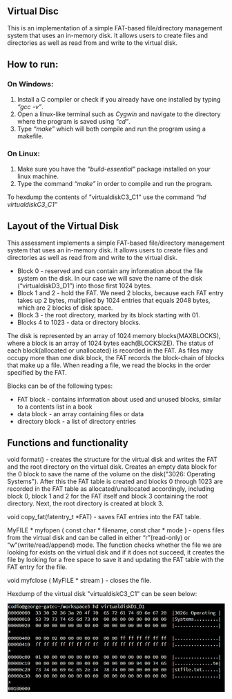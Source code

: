 ## Virtual Disc

This is an implementation of a simple FAT-based file/directory management system that uses an in-memory disk. It allows users to create files and directories as well as read from and write to the virtual disk.

## How to run:

### On Windows:

1. Install a C compiler or check if you already have one installed by typing *“gcc -v”*.
2. Open a linux-like terminal such as *Cygwin* and navigate to the directory where the program is saved using *“cd”*.
3. Type *“make”* which will both compile and run the program using a makefile.

### On Linux:

1. Make sure you have the *“build-essential”* package installed on your linux machine.
2. Type the command *“make”* in order to compile and run the program.

To hexdump the contents of "virtualdiskC3\_C1" use the command *“hd virtualdiskC3\_C1”*

## Layout of the Virtual Disk

This assessment implements a simple FAT-based file/directory management system that uses an in-memory disk. It allows users to create files and directories as well as read from and write to the virtual disk.

- Block 0 - reserved and can contain any information about the file system on the disk. In our case we will save the name of the disk (“virtualdiskD3\_D1”) into those first 1024 bytes.
- Block 1 and 2 - hold the FAT. We need 2 blocks, because each FAT entry takes up 2 bytes, multiplied by 1024 entries that equals 2048 bytes, which are 2 blocks of disk space.
- Block 3 - the root directory, marked by its block starting with 01.
- Blocks 4 to 1023 - data or directory blocks.

The disk is represented by an array of 1024 memory blocks(MAXBLOCKS), where a block is an array of 1024 bytes each(BLOCKSIZE). The status of each block(allocated or unallocated) is recorded in the FAT. As files may occupy more than one disk block, the FAT records the block-chain of blocks that make up a file. When reading a file, we read the blocks in the order specified by the FAT.

Blocks can be of the following types:

- FAT block - contains information about used and unused blocks, similar to a contents list in a book
- data block - an array containing files or data
- directory block - a list of directory entries

## Functions and functionality

void format() - creates the structure for the virtual disk and writes the FAT and the root directory on the virtual disk. Creates an empty data block for the 0 block to save the name of the volume on the disk("3026: Operating Systems"). After this the FAT table is created and blocks 0 through 1023 are recorded in the FAT table as allocated/unallocated accordingly, including block 0, block 1 and 2 for the FAT itself and block 3 containing the root directory. Next, the root directory is created at block 3.

void copy\_fat(fatentry\_t \*FAT) - saves FAT entries into the FAT table.

MyFILE \* myfopen ( const char \* filename, const char \* mode ) - opens files from the virtual disk and can be called in either “r”(read-only) or “w”(write/read/append) mode. The function checks whether the file we are looking for exists on the virtual disk and if it does not succeed, it creates the file by looking for a free space to save it and updating the FAT table with the FAT entry for the file.

void myfclose ( MyFILE \* stream ) - closes the file.

Hexdump of the virtual disk "virtualdiskC3\_C1" can be seen below:

![](image.png)
